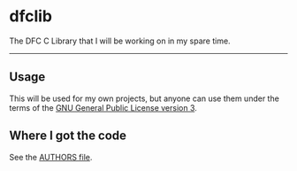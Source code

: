 # dfclib
The DFC C Library that I will be working on in my spare time.
***
## Usage
This will be used for my own projects, but anyone can use them under the terms of the [GNU General Public License version 3](https://www.gnu.org/licenses/gpl-3.0.html).
## Where I got the code
See the [AUTHORS file](/AUTHORS.md).
